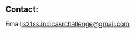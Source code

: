 <br>

<h2>Contact:</h2>
<p style="font-size:17px;">Email<a href='mailto:is21ss.indicasrchallenge@gmail.com'>is21ss.indicasrchallenge@gmail.com</a> </p>

